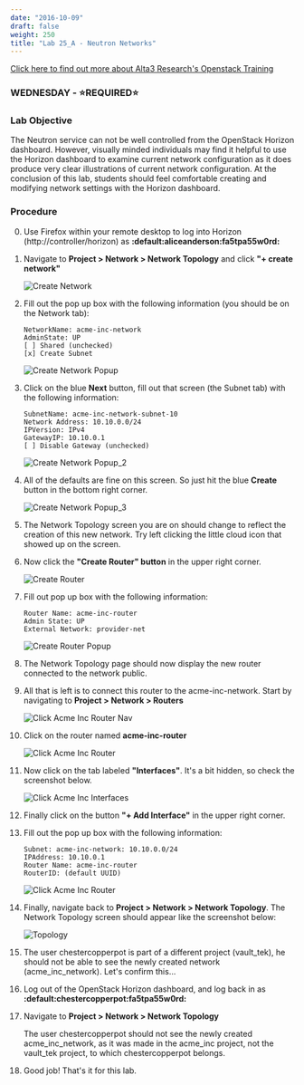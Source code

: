 ```yaml
---
date: "2016-10-09"
draft: false
weight: 250
title: "Lab 25_A - Neutron Networks"
---
```

[Click here to find out more about Alta3 Research's Openstack Training](https://alta3.com/courses/openstack)

### WEDNESDAY - &#x2B50;REQUIRED&#x2B50;

### Lab Objective

The Neutron service can not be well controlled from the OpenStack Horizon dashboard. However, visually minded individuals may find it helpful to use the Horizon dashboard to examine current network configuration as it does produce very clear illustrations of current network configuration. At the conclusion of this lab, students should feel comfortable creating and modifying network settings with the Horizon dashboard.

### Procedure

0. Use Firefox within your remote desktop to log into Horizon (http://controller/horizon) as **:default:aliceanderson:fa5tpa55w0rd:**

0. Navigate to **Project > Network > Network Topology** and click **"+ create network"**

    ![Create Network](https://alta3.com/labs/images/alta3_lab_horizon_create_network.png)

0. Fill out the pop up box with the following information (you should be on the Network tab):

    ```
    NetworkName: acme-inc-network
    AdminState: UP
    [ ] Shared (unchecked)
    [x] Create Subnet
    ```

    ![Create Network Popup](https://alta3.com/labs/images/alta3_lab_horizon_create_network_popup.png)


0. Click on the blue **Next** button, fill out that screen (the Subnet tab) with the following information:

    ```
    SubnetName: acme-inc-network-subnet-10
    Network Address: 10.10.0.0/24
    IPVersion: IPv4
    GatewayIP: 10.10.0.1
    [ ] Disable Gateway (unchecked)
    ```
	
    ![Create Network Popup_2](https://alta3.com/labs/images/alta3_lab_horizon_create_network_popup_2.png)
	
0. All of the defaults are fine on this screen. So just hit the blue **Create** button in the bottom right corner.

    ![Create Network Popup_3](https://alta3.com/labs/images/alta3_lab_horizon_create_network_popup_3.png)
	
0. The Network Topology screen you are on should change to reflect the creation of this new network. Try left clicking the little cloud icon that showed up on the screen.

0. Now click the **"Create Router" button** in the upper right corner.

    ![Create Router](https://alta3.com/labs/images/alta3_lab_horizon_create_router.png)

0. Fill out pop up box with the following information: 

    ```
    Router Name: acme-inc-router
    Admin State: UP
    External Network: provider-net
    ```
    
    ![Create Router Popup](https://alta3.com/labs/images/alta3_lab_horizon_create_router_popup.png)

0. The Network Topology page should now display the new router connected to the network public.

0. All that is left is to connect this router to the acme-inc-network. Start by navigating to **Project > Network > Routers**

    ![Click Acme Inc Router Nav](https://alta3.com/labs/images/alta3_lab_horizon_router_nav.png)

0. Click on the router named **acme-inc-router**

    ![Click Acme Inc Router](https://alta3.com/labs/images/alta3_lab_horizon_acme_inc_router.png)

0. Now click on the tab labeled **"Interfaces"**. It's a bit hidden, so check the screenshot below.

    ![Click Acme Inc Interfaces](https://alta3.com/labs/images/alta3_lab_horizon_interfaces_tab.png)

0. Finally click on the button **"+ Add Interface"** in the upper right corner.

0. Fill out the pop up box with the following information:

    ```
    Subnet: acme-inc-network: 10.10.0.0/24
    IPAddress: 10.10.0.1
    Router Name: acme-inc-router 
    RouterID: (default UUID)
    ```

    ![Click Acme Inc Router](https://alta3.com/labs/images/alta3_lab_horizon_add_interface_popup.png)

0. Finally, navigate back to **Project > Network > Network Topology**. The Network Topology screen should appear like the screenshot below:

    ![Topology](https://alta3.com/labs/images/alta3_lab_horizon_network_topo_final.png)

0. The user chestercopperpot is part of a different project (vault_tek), he should not be able to see the newly created network (acme_inc_network). Let's confirm this...

0. Log out of the OpenStack Horizon dashboard, and log back in as **:default:chestercopperpot:fa5tpa55w0rd:**

0. Navigate to **Project > Network > Network Topology**

    >
    The user chestercopperpot should not see the newly created acme_inc_network, as it was made in the acme_inc project, not the vault_tek project, to which chestercopperpot belongs.

0. Good job! That's it for this lab.

